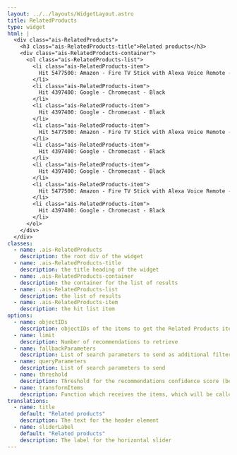 ```yaml
---
layout: ../../layouts/WidgetLayout.astro
title: RelatedProducts
type: widget
html: |
  <div class="ais-RelatedProducts">
    <h3 class="ais-RelatedProducts-title">Related products</h3>
    <div class="ais-RelatedProducts-container">
      <ol class="ais-RelatedProducts-list">
        <li class="ais-RelatedProducts-item">
          Hit 5477500: Amazon - Fire TV Stick with Alexa Voice Remote - Black
        </li>
        <li class="ais-RelatedProducts-item">
          Hit 4397400: Google - Chromecast - Black
        </li>
        <li class="ais-RelatedProducts-item">
          Hit 4397400: Google - Chromecast - Black
        </li>
        <li class="ais-RelatedProducts-item">
          Hit 5477500: Amazon - Fire TV Stick with Alexa Voice Remote - Black
        </li>
        <li class="ais-RelatedProducts-item">
          Hit 4397400: Google - Chromecast - Black
        </li>
        <li class="ais-RelatedProducts-item">
          Hit 4397400: Google - Chromecast - Black
        </li>
        <li class="ais-RelatedProducts-item">
          Hit 5477500: Amazon - Fire TV Stick with Alexa Voice Remote - Black
        </li>
        <li class="ais-RelatedProducts-item">
          Hit 4397400: Google - Chromecast - Black
        </li>
      </ol>
    </div>
  </div>
classes:
  - name: .ais-RelatedProducts
    description: the root div of the widget
  - name: .ais-RelatedProducts-title
    description: the title heading of the widget
  - name: .ais-RelatedProducts-container
    description: the container for the list of results
  - name: .ais-RelatedProducts-list
    description: the list of results
  - name: .ais-RelatedProducts-item
    description: the hit list item
options:
  - name: objectIDs
    description: objectIDs of the items to get the Related Products items from
  - name: limit
    description: Number of recommendations to retrieve
  - name: fallbackParameters
    description: List of search parameters to send as additional filters to use as fallback when there aren't enough recommendations.
  - name: queryParameters
    description: List of search parameters to send
  - name: threshold
    description: Threshold for the recommendations confidence score (between 0 and 100)
  - name: transformItems
    description: Function which receives the items, which will be called before displaying them. Should return a new array with the same shape as the original array. Useful for mapping over the items to transform, remove or reorder them
translations:
  - name: title
    default: "Related products"
    description: The text for the header element
  - name: sliderLabel
    default: "Related products"
    description: The label for the horizontal slider
---
```

